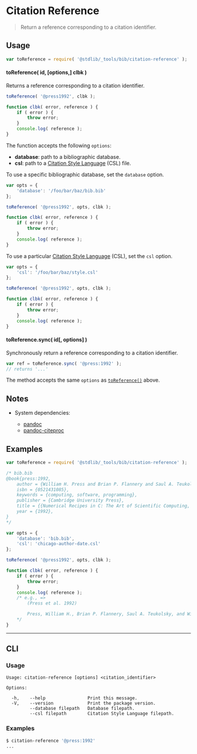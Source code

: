 # Citation Reference

> Return a reference corresponding to a citation identifier.

<section class="intro">

</section>

<!-- /.intro -->

<section class="usage">

## Usage

```javascript
var toReference = require( '@stdlib/_tools/bib/citation-reference' );
```

<a name="to-reference"></a>

#### toReference( id, \[options,] clbk )

Returns a reference corresponding to a citation identifier.

```javascript
toReference( '@press1992', clbk );

function clbk( error, reference ) {
    if ( error ) {
        throw error;
    }
    console.log( reference );
}
```

The function accepts the following `options`:

-   **database**: path to a bibliographic database.
-   **csl**: path to a [Citation Style Language][csl] (CSL) file.

To use a specific bibliographic database, set the `database` option.

```javascript
var opts = {
    'database': '/foo/bar/baz/bib.bib'
};

toReference( '@press1992', opts, clbk );

function clbk( error, reference ) {
    if ( error ) {
        throw error;
    }
    console.log( reference );
}
```

To use a particular [Citation Style Language][csl] (CSL), set the `csl` option.

```javascript
var opts = {
    'csl': '/foo/bar/baz/style.csl'
};

toReference( '@press1992', opts, clbk );

function clbk( error, reference ) {
    if ( error ) {
        throw error;
    }
    console.log( reference );
}
```

#### toReference.sync( id\[, options] )

Synchronously return a reference corresponding to a citation identifier.

```javascript
var ref = toReference.sync( '@press:1992' );
// returns '...'
```

The method accepts the same `options` as [`toReference()`](#to-reference) above.

</section>

<!-- /.usage -->

<section class="notes">

## Notes

-   System dependencies:

    -   [pandoc][pandoc]
    -   [pandoc-citeproc][pandoc-citeproc]

</section>

<!-- /.notes -->

<section class="examples">

## Examples

<!-- eslint no-undef: "error" -->

```javascript
var toReference = require( '@stdlib/_tools/bib/citation-reference' );

/* bib.bib
@book{press:1992,
    author = {William H. Press and Brian P. Flannery and Saul A. Teukolsky and William T. Vetterling},
    isbn = {0521431085},
    keywords = {computing, software, programming},
    publisher = {Cambridge University Press},
    title = {{Numerical Recipes in C: The Art of Scientific Computing, Second Edition}},
    year = {1992},
}
*/

var opts = {
    'database': 'bib.bib',
    'csl': 'chicago-author-date.csl'
};

toReference( '@press1992', opts, clbk );

function clbk( error, reference ) {
    if ( error ) {
        throw error;
    }
    console.log( reference );
    /* e.g., =>
        (Press et al. 1992)

        Press, William H., Brian P. Flannery, Saul A. Teukolsky, and William T. Vetterling. 1992. *Numerical Recipes in C: The Art of Scientific Computing, Second Edition*. Cambridge University Press.
    */
}
```

</section>

<!-- /.examples -->

* * *

<section class="cli">

## CLI

<section class="usage">

### Usage

```text
Usage: citation-reference [options] <citation_identifier>

Options:

  -h,    --help                Print this message.
  -V,    --version             Print the package version.
         --database filepath   Database filepath.
         --csl filepath        Citation Style Language filepath.
```

</section>

<!-- /.usage -->

<section class="examples">

### Examples

```bash
$ citation-reference '@press:1992'
...
```

</section>

<!-- /.examples -->

</section>

<!-- /.cli -->

<section class="links">

[csl]: http://citationstyles.org/

[pandoc]: http://pandoc.org/

[pandoc-citeproc]: https://github.com/jgm/pandoc-citeproc

</section>

<!-- /.links -->
